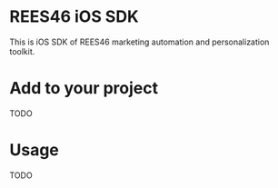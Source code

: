 # REES46 iOS SDK

This is iOS SDK of REES46 marketing automation and personalization toolkit.

# Add to your project

TODO

# Usage

TODO
